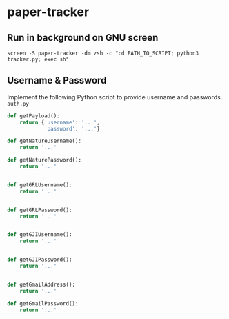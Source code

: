 # paper-tracker

## Run in background on GNU screen
```
screen -S paper-tracker -dm zsh -c "cd PATH_TO_SCRIPT; python3 tracker.py; exec sh"
```

## Username & Password
Implement the following Python script to provide username and passwords. 
`auth.py`

```python
def getPayload():
    return {'username': '...',
            'password': '...'}

def getNatureUsername():
    return '...'

def getNaturePassword():
    return '...'


def getGRLUsername():
    return '...'


def getGRLPassword():
    return '...'


def getGJIUsername():
    return '...'


def getGJIPassword():
    return '...'


def getGmailAddress():
    return '...'

def getGmailPassword():
    return '...'
```
